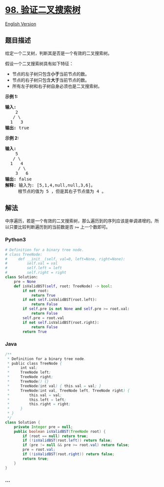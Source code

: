 # [98. 验证二叉搜索树](https://leetcode-cn.com/problems/validate-binary-search-tree)

[English Version](https://github.com/yanglr/leetcode-ac/blob/master/assets/0000-0099/0098.Validate%20Binary%20Search%20Tree/README_EN.md)

## 题目描述

<!-- 这里写题目描述 -->

<p>给定一个二叉树，判断其是否是一个有效的二叉搜索树。</p>

<p>假设一个二叉搜索树具有如下特征：</p>

<ul>
	<li>节点的左子树只包含<strong>小于</strong>当前节点的数。</li>
	<li>节点的右子树只包含<strong>大于</strong>当前节点的数。</li>
	<li>所有左子树和右子树自身必须也是二叉搜索树。</li>
</ul>

<p><strong>示例&nbsp;1:</strong></p>

<pre><strong>输入:</strong>
    2
   / \
  1   3
<strong>输出:</strong> true
</pre>

<p><strong>示例&nbsp;2:</strong></p>

<pre><strong>输入:
</strong>    5
   / \
  1   4
&nbsp;    / \
&nbsp;   3   6
<strong>输出:</strong> false
<strong>解释:</strong> 输入为: [5,1,4,null,null,3,6]。
&nbsp;    根节点的值为 5 ，但是其右子节点值为 4 。
</pre>


## 解法

<!-- 这里可写通用的实现逻辑 -->

中序遍历，若是一个有效的二叉搜索树，那么遍历到的序列应该是单调递增的。所以只要比较判断遍历到的当前数是否 `>=` 上一个数即可。

<!-- tabs:start -->

### **Python3**

<!-- 这里可写当前语言的特殊实现逻辑 -->

```python
# Definition for a binary tree node.
# class TreeNode:
#     def __init__(self, val=0, left=None, right=None):
#         self.val = val
#         self.left = left
#         self.right = right
class Solution:
    pre = None
    def isValidBST(self, root: TreeNode) -> bool:
        if not root:
            return True
        if not self.isValidBST(root.left):
            return False
        if self.pre is not None and self.pre >= root.val:
            return False
        self.pre = root.val
        if not self.isValidBST(root.right):
            return False
        return True
```

### **Java**

<!-- 这里可写当前语言的特殊实现逻辑 -->

```java
/**
 * Definition for a binary tree node.
 * public class TreeNode {
 *     int val;
 *     TreeNode left;
 *     TreeNode right;
 *     TreeNode() {}
 *     TreeNode(int val) { this.val = val; }
 *     TreeNode(int val, TreeNode left, TreeNode right) {
 *         this.val = val;
 *         this.left = left;
 *         this.right = right;
 *     }
 * }
 */
class Solution {
    private Integer pre = null;
    public boolean isValidBST(TreeNode root) {
        if (root == null) return true;
        if (!isValidBST(root.left)) return false;
        if (pre != null && pre >= root.val) return false;
        pre = root.val;
        if (!isValidBST(root.right)) return false;
        return true;
    }
}
```

### **...**

```

```

<!-- tabs:end -->
